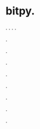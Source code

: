 # bitpy.
.
.
.
.












.






















































.
























.



























.

















































































.































































.































































































.













.
